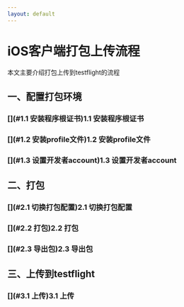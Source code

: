 ```yaml
---
layout: default
---
```


# [](#iOS客户端打包上传流程)iOS客户端打包上传流程

本文主要介绍打包上传到testflight的流程

## [](#一、配置打包环境)一、配置打包环境

### [](#1.1 安装程序根证书)1.1 安装程序根证书

### [](#1.2 安装profile文件)1.2 安装profile文件

### [](#1.3 设置开发者account)1.3 设置开发者account



## [](#二、打包)二、打包

### [](#2.1 切换打包配置)2.1 切换打包配置

### [](#2.2 打包)2.2 打包

### [](#2.3 导出包)2.3 导出包


## [](#三、上传到testflight)三、上传到testflight

### [](#3.1 上传)3.1 上传






